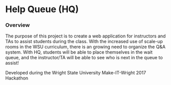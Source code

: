 # Help Queue (HQ)

### Overview

The purpose of this project is to create a web application for instructors and TAs to assist students during the class.
With the increased use of scale-up rooms in the WSU curriculum, there is an growing need to organize the Q&A system.
With HQ, students will be able to place themselves in the wait queue, and the instructor/TA will be able to see who
is next in the queue to assist!

Developed during the Wright State University Make-IT-Wright 2017 Hackathon
